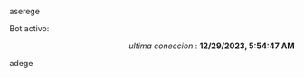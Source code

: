 aserege

<p>Bot activo: </p>
<p align="right"><i>ultima coneccion</i> : <b>12/29/2023, 5:54:47 AM</b></p>

 adege
